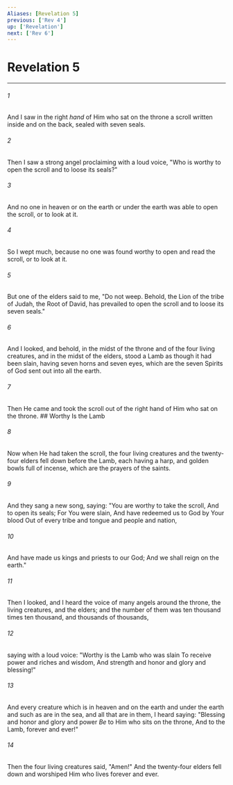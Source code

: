 ```yaml
---
Aliases: [Revelation 5]
previous: ['Rev 4']
up: ['Revelation']
next: ['Rev 6']
---
```

# Revelation 5

***


###### 1 
And I saw in the right _hand_ of Him who sat on the throne a scroll written inside and on the back, sealed with seven seals. 

###### 2 
Then I saw a strong angel proclaiming with a loud voice, "Who is worthy to open the scroll and to loose its seals?" 

###### 3 
And no one in heaven or on the earth or under the earth was able to open the scroll, or to look at it. 

###### 4 
So I wept much, because no one was found worthy to open and read the scroll, or to look at it. 

###### 5 
But one of the elders said to me, "Do not weep. Behold, the Lion of the tribe of Judah, the Root of David, has prevailed to open the scroll and to loose its seven seals." 

###### 6 
And I looked, and behold, in the midst of the throne and of the four living creatures, and in the midst of the elders, stood a Lamb as though it had been slain, having seven horns and seven eyes, which are the seven Spirits of God sent out into all the earth. 

###### 7 
Then He came and took the scroll out of the right hand of Him who sat on the throne. ## Worthy Is the Lamb 

###### 8 
Now when He had taken the scroll, the four living creatures and the twenty-four elders fell down before the Lamb, each having a harp, and golden bowls full of incense, which are the prayers of the saints. 

###### 9 
And they sang a new song, saying: "You are worthy to take the scroll, And to open its seals; For You were slain, And have redeemed us to God by Your blood Out of every tribe and tongue and people and nation, 

###### 10 
And have made us kings and priests to our God; And we shall reign on the earth." 

###### 11 
Then I looked, and I heard the voice of many angels around the throne, the living creatures, and the elders; and the number of them was ten thousand times ten thousand, and thousands of thousands, 

###### 12 
saying with a loud voice: "Worthy is the Lamb who was slain To receive power and riches and wisdom, And strength and honor and glory and blessing!" 

###### 13 
And every creature which is in heaven and on the earth and under the earth and such as are in the sea, and all that are in them, I heard saying: "Blessing and honor and glory and power _Be_ to Him who sits on the throne, And to the Lamb, forever and ever!" 

###### 14 
Then the four living creatures said, "Amen!" And the twenty-four elders fell down and worshiped Him who lives forever and ever.
